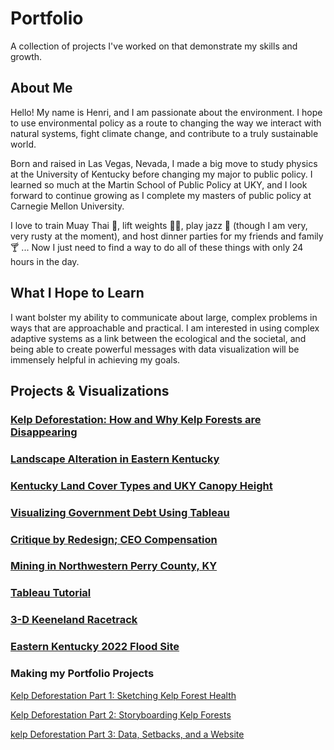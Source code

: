 # Portfolio
A collection of projects I've worked on that demonstrate my skills and growth.

## About Me
Hello! My name is Henri, and I am passionate about the environment. I hope to use environmental policy as a route to changing the way we interact with natural systems, fight climate change, and contribute to a truly sustainable world.

Born and raised in Las Vegas, Nevada, I made a big move to study physics at the University of Kentucky before changing my major to public policy. I learned so much at the Martin School of Public Policy at UKY, and I look forward to continue growing as I complete my masters of public policy at Carnegie Mellon University.

I love to train Muay Thai 🥊, lift weights 🏋️‍♂️, play jazz 🎺 (though I am very, very rusty at the moment), and host dinner parties for my friends and family 🍸 ... Now I just need to find a way to do all of these things with only 24 hours in the day.

## What I Hope to Learn
I want bolster my ability to communicate about large, complex problems in ways that are approachable and practical. I am interested in using complex adaptive systems as a link between the ecological and the societal, and being able to create powerful messages with data visualization will be immensely helpful in achieving my goals.

## Projects & Visualizations
### [Kelp Deforestation: How and Why Kelp Forests are Disappearing](https://carnegiemellon.shorthandstories.com/070951e8-c3d6-49d9-8166-4a097fa5b8f1/index.html)
### [Landscape Alteration in Eastern Kentucky](https://henrin315.github.io/Landscape-Alteration-in-Eastern-Kentucky/)
### [Kentucky Land Cover Types and UKY Canopy Height](https://henrin315.github.io/geo409-field-trip-maps/)
### [Visualizing Government Debt Using Tableau](/GovDebtViz.md)
### [Critique by Redesign; CEO Compensation](CeoCompensation.md)
### [Mining in Northwestern Perry County, KY](KY-Perry-Mining.md)
### [Tableau Tutorial](IntroToTableau.md)
### [3-D Keeneland Racetrack](Keeneland-Race.md)
### [Eastern Kentucky 2022 Flood Site](Eastern-Kentucky-2022-Flood-Site.md)


### Making my Portfolio Projects
[Kelp Deforestation Part 1: Sketching Kelp Forest Health](kelp-proj-HNeblina.md)

[Kelp Deforestation Part 2: Storyboarding Kelp Forests](final-part-2.md)

[kelp Deforestation Part 3: Data, Setbacks, and a Website](final-proj-part-3.md)
